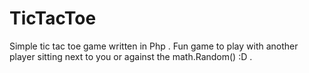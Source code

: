 # TicTacToe


Simple tic tac toe game written in Php . Fun game to play with another player sitting next to you or against the math.Random() :D .
